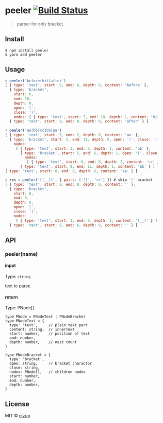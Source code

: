 # peeler [![Build Status](https://travis-ci.org/elzup/peeler.svg?branch=master)](https://travis-ci.org/elzup/peeler)

> parser for only bracket.

## Install

```
$ npm install peeler
$ yarn add peeler
```

## Usage

```js
> peeler('before(hit)after')
[ { type: 'text', start: 0, end: 6, depth: 0, content: 'before' },
  { type: 'bracket',
    start: 6,
    end: 10,
    depth: 0,
    open: '(',
    close: ')',
    nodes: [ { type: 'text', start: 7, end: 10, depth: 1, content: 'hit' } ] },
  { type: 'text', start: 0, end: 0, depth: 0, content: 'after' } ]
  
> peeler('aa(bb{cc}bb)aa')
[ { type: 'text', start: 0, end: 2, depth: 0, content: 'aa' },
  { type: 'bracket', start: 2, end: 11, depth: 0, open: '(', close: ')',
    nodes:
     [ { type: 'text', start: 3, end: 5, depth: 1, content: 'bb' },
       { type: 'bracket', start: 5, end: 8, depth: 1, open: '{', close: '}',
         nodes:
          [ { type: 'text', start: 6, end: 8, depth: 2, content: 'cc' } ] },
       { type: 'text', start: 9, end: 11, depth: 1, content: 'bb' } ] },
{ type: 'text', start: 0, end: 0, depth: 0, content: 'aa' } ]

> res = peeler('[(__)]', { pairs: ['[]', '<>'] }) # skip '(' bracket
[ { type: 'text', start: 0, end: 0, depth: 0, content: '' },
  { type: 'bracket',
    start: 0,
    end: 5,
    depth: 0,
    open: '[',
    close: ']',
    nodes: 
     [ { type: 'text', start: 1, end: 5, depth: 1, content: '(__)' } ] }},
  { type: 'text', start: 6, end: 6, depth: 0, content: '' } ]
```

## API

### peeler(name)

#### input

Type: `string`

text to parse.

#### return

Type: PNode[]

```
type PNode = PNodeText | PNodeBracket
type PNodeText = {
  type: 'text',     // plain text part
  content: string,  // innerText
  start: number,    // position of text
  end: number,
  depth: number,    // nest count
}

type PNodeBracket = {
  type: 'bracket',
  open: string,     // bracket charactor
  close: string,
  nodes: PNode[],   // children nodes
  start: number,
  end: number,
  depth: number,
}

```

## License

MIT © [elzup](https://elzup.com)
